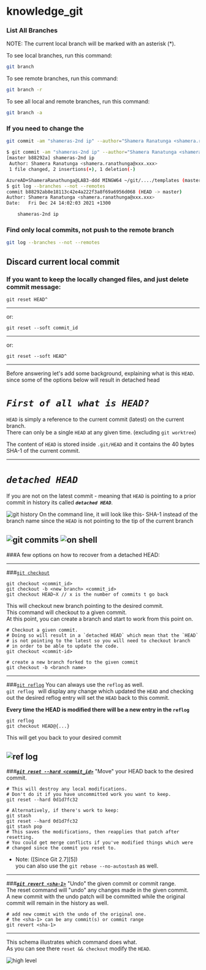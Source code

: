 # knowledge_git

### List All Branches
NOTE: The current local branch will be marked with an asterisk (*).

To see local branches, run this command:
```sh
git branch
```
To see remote branches, run this command:
```sh
git branch -r
```
To see all local and remote branches, run this command:
```sh
git branch -a
```


### If you need to change the 
```sh
git commit -am "shameras-2nd ip" --author="Shamera Ranatunga <shamera.ranathunga@xxx.xxx>"

$ git commit -am "shameras-2nd ip" --author="Shamera Ranatunga <shamera.ranathunga@xxx.xxx>"
[master b88292a] shameras-2nd ip
 Author: Shamera Ranatunga <shamera.ranathunga@xxx.xxx>
 1 file changed, 2 insertions(+), 1 deletion(-)

AzureAD+ShameraRanathunga@LAB3-ddd MINGW64 ~/git/..../templates (master)
$ git log --branches --not --remotes
commit b88292ab8e18113c42e4a222f3a8f69a6956d068 (HEAD -> master)
Author: Shamera Ranatunga <shamera.ranathunga@xxx.xxx>
Date:   Fri Dec 24 14:02:03 2021 +1300

    shameras-2nd ip
```


### Find only local commits, not push to the remote branch
```sh
git log --branches --not --remotes
```


## Discard current local commit 

### If you want to keep the locally changed files, and just delete commit message:
<!-- language: lang-sh -->
    git reset HEAD^
---
or:
<!-- language: lang-sh -->
    git reset --soft commit_id
---
or: 
<!-- language: lang-sh -->
    git reset --soft HEAD^
---
Before answering let's add some background, explaining what is this `HEAD`. since some of the options below will result in detached head

***`First of all what is HEAD?`***
==================================

`HEAD` is simply a reference to the current commit (latest) on the current branch.  
There can only be a single `HEAD` at any given time. (excluding `git worktree`)

The content of `HEAD` is stored inside `.git/HEAD` and it contains the 40 bytes SHA-1 of the current commit.

---
***`detached HEAD`***
===
If you are not on the latest commit - meaning that `HEAD` is pointing to a prior commit in history its called ***`detached HEAD`***.

![git history](https://github.com/shamera82/knowledge_git/blob/main/images/OlavO.png?raw=true)
On the command line, it will look like this- SHA-1 instead of the branch name since the `HEAD` is not pointing to the tip of the current branch

![git commits](https://github.com/shamera82/knowledge_git/blob/main/images/qplvo.png?raw=true)
![on shell](https://github.com/shamera82/knowledge_git/blob/main/images/U0l3s.png?raw=true)
---
###A few options on how to recover from a detached HEAD:

---
###[`git checkout`](https://git-scm.com/docs/git-checkout)
    
    git checkout <commit_id>
    git checkout -b <new branch> <commit_id>
    git checkout HEAD~X // x is the number of commits t go back

This will checkout new branch pointing to the desired commit.  
This command will checkout to a given commit.     
At this point, you can create a branch and start to work from this point on.

    # Checkout a given commit. 
    # Doing so will result in a `detached HEAD` which mean that the `HEAD`
    # is not pointing to the latest so you will need to checkout branch
    # in order to be able to update the code.
    git checkout <commit-id>
    
    # create a new branch forked to the given commit
    git checkout -b <branch name>

---

###[`git reflog`](https://git-scm.com/docs/git-reflog)
You can always use the `reflog` as well.  
`git reflog ` will display any change which updated the `HEAD` and checking out the desired reflog entry will set the `HEAD` back to this commit. 

**Every time the HEAD is modified there will be a new entry in the `reflog`**


    git reflog
    git checkout HEAD@{...}
    
This will get you back to your desired commit

![ref log](https://github.com/shamera82/knowledge_git/blob/main/images/atW9w.png?raw=true)
---

###***[`git reset --hard <commit_id>`](https://git-scm.com/docs/git-reset)***
"Move" your HEAD back to the desired commit.

<!-- language: lang-sh -->

    # This will destroy any local modifications.
    # Don't do it if you have uncommitted work you want to keep.
    git reset --hard 0d1d7fc32

    # Alternatively, if there's work to keep:
    git stash
    git reset --hard 0d1d7fc32
    git stash pop
    # This saves the modifications, then reapplies that patch after resetting.
    # You could get merge conflicts if you've modified things which were
    # changed since the commit you reset to.

- Note: ([Since Git 2.7][5])  
you can also use the `git rebase --no-autostash` as well.

---

###***[`git revert <sha-1>`](https://git-scm.com/docs/git-revert)***
"Undo" the given commit or commit range.  
The reset command will "undo" any changes made in the given commit.  
A new commit with the undo patch will be committed while the original commit will remain in the history as well.

<!-- language: lang-sh -->
    
    # add new commit with the undo of the original one.
    # the <sha-1> can be any commit(s) or commit range
    git revert <sha-1>

---

This schema illustrates which command does what.  
As you can see there `reset && checkout` modify the `HEAD`.

![high level](https://github.com/shamera82/knowledge_git/blob/main/images/NuThL.png?raw=true)

